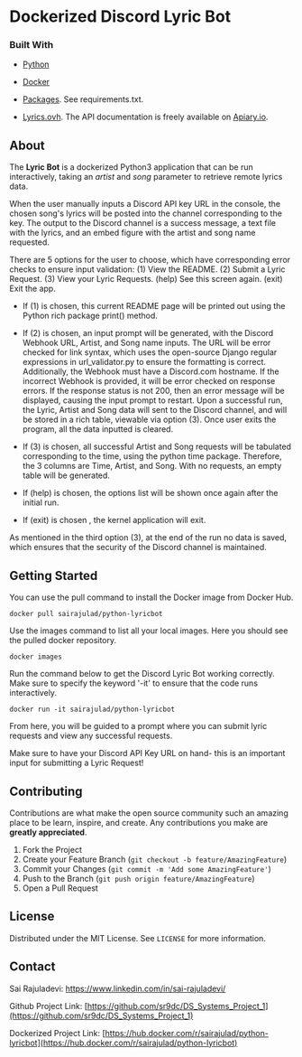 # Dockerized Discord Lyric Bot
<!--
*** Thanks for checking out my Discord Lyric bot. If you have a suggestion
*** that would make this better, please fork the repo and create a pull request
*** or simply open an issue with the tag "enhancement".
-->

### Built With

* [Python](https://www.python.org/)
* [Docker](https://www.docker.com/)

* [Packages](https://github.com/sr9dc/DS_Systems_Project_1/blob/master/requirements.txt). See requirements.txt.

* [Lyrics.ovh](https://lyrics.ovh/). The API documentation is freely available on [Apiary.io](http://docs.lyricsovh.apiary.io/). 

<!-- GETTING STARTED -->
## About

The **Lyric Bot** is a dockerized Python3 application that can be run interactively, taking an _artist_ and _song_ parameter to retrieve remote lyrics data. 

When the user manually inputs a Discord API key URL in the console, the chosen song's lyrics will be posted into the channel corresponding to the key. The output to the Discord channel is a success message, a text file with the lyrics, and an embed figure with the artist and song name requested. 

There are 5 options for the user to choose, which have corresponding error checks to ensure input validation:
(1) View the README.
(2) Submit a Lyric Request. 
(3) View your Lyric Requests. 
(help) See this screen again. 
(exit) Exit the app. 

* If (1) is chosen, this current README page will be printed out using the Python rich package print() method. 

* If (2) is chosen, an input prompt will be generated, with the Discord Webhook URL, Artist, and Song name inputs. The URL will be error checked for link syntax, which uses the open-source Django regular expressions in url_validator.py to ensure the formatting is correct. Additionally, the Webhook must have a Discord.com hostname. If the incorrect Webhook is provided, it will be error checked on response errors. If the response status is not 200, then an error message will be displayed, causing the input prompt to restart. Upon a successful run, the Lyric, Artist and Song data will sent to the Discord channel, and will be stored in a rich table, viewable via option (3). Once user exits the program, all the data inputted is cleared. 

* If (3) is chosen, all successful Artist and Song requests will be tabulated corresponding to the time, using the python time package. Therefore, the 3 columns are Time, Artist, and Song. With no requests, an empty table will be generated. 

* If (help) is chosen, the options list will be shown once again after the initial run. 

* If (exit) is chosen , the kernel application will exit. 


As mentioned in the third option (3), at the end of the run no data is saved, which ensures that the security of the Discord channel is maintained. 


<!-- GETTING STARTED -->
## Getting Started

You can use the pull command to install the Docker image from Docker Hub. 
```
docker pull sairajulad/python-lyricbot
```

Use the images command to list all your local images. Here you should see the pulled docker repository. 
```
docker images
```

Run the command below to get the Discord Lyric Bot working correctly. Make sure to specify the keyword '-it' to ensure that the code runs interactively. 
```
docker run -it sairajulad/python-lyricbot
```

From here, you will be guided to a prompt where you can submit lyric requests and view any successful requests.

Make sure to have your Discord API Key URL on hand- this is an important input for submitting a Lyric Request!

<!-- CONTRIBUTING -->
## Contributing

Contributions are what make the open source community such an amazing place to be learn, inspire, and create. Any contributions you make are **greatly appreciated**.

1. Fork the Project
2. Create your Feature Branch (`git checkout -b feature/AmazingFeature`)
3. Commit your Changes (`git commit -m 'Add some AmazingFeature'`)
4. Push to the Branch (`git push origin feature/AmazingFeature`)
5. Open a Pull Request

<!-- LICENSE -->
## License

Distributed under the MIT License. See `LICENSE` for more information.


<!-- CONTACT -->
## Contact

Sai Rajuladevi: https://www.linkedin.com/in/sai-rajuladevi/

Github Project Link: [https://github.com/sr9dc/DS_Systems_Project_1](https://github.com/sr9dc/DS_Systems_Project_1)

Dockerized Project Link: [https://hub.docker.com/r/sairajulad/python-lyricbot](https://hub.docker.com/r/sairajulad/python-lyricbot)

